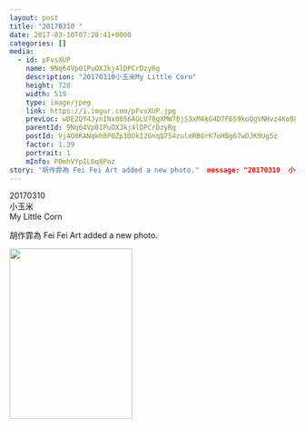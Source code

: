 ```yaml
---
layout: post
title: "20170310 " 
date: 2017-03-10T07:28:41+0000 
categories: [] 
media:
  - id: pFvsXUP
    name: 9Nq64Vp01PuOXJkj4lDPCrDzyRg
    description: "20170310小玉米My Little Corn"   
    height: 720
    width: 519
    type: image/jpeg
    link: https://i.imgur.com/pFvsXUP.jpg
    prevLoc: wDE2QY4JynINx0056AGLU78gXMW78jS3xM4kG4D7F659koQgVNHvz4Ko8823S1xzG92Ql2tAJ4R4pv9GclDZyxj3A6URJnDZnzwMC4r1vVqyZ3t6EOlLj7ABhxGRkmj8vWt4p3L7oJ98tgo4BOvDKjUwxRXWBGPEtWPow9v5rrtlnwJlPmLNsAZG7qO3LKhr1Qow5Vggs0ByoyW0qLCEq0GgARAzuxoWxOy1lxsr0JpwNNB8iJNq2XMRzDtxlM1l12JZS9Q3
    parentId: 9Nq64Vp01PuOXJkj4lDPCrDzyRg
    postId: Vj4O8KANqkh8POZp1DDkI2GnqQ754zulmRBGrK7oHBg67wDJK9Ug5z
    factor: 1.39
    portrait: 1
    mInfo: P0mhVYpIL6q8Poz
story: "胡作霏為 Fei Fei Art added a new photo."  message: "20170310  小玉米  My Little Corn"
---
```


20170310  
小玉米  
My Little Corn
 
 
[//]: #story:
胡作霏為 Fei Fei Art added a new photo.


[//]: #media:  
<a href="https://i.imgur.com/pFvsXUP.jpg"><img src="https://i.imgur.com/pFvsXUP.jpg" height="300" width="216" /></a> 
 
